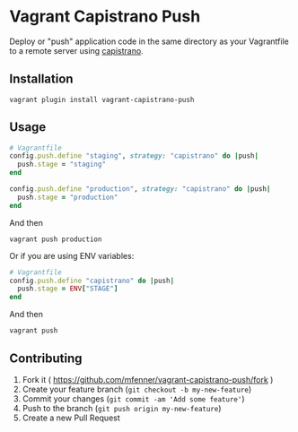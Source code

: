 # Vagrant Capistrano Push

Deploy or "push" application code in the same directory as your Vagrantfile to a remote server using [capistrano](http://capistranorb.com/).

## Installation

```
vagrant plugin install vagrant-capistrano-push
```

## Usage

```ruby
# Vagrantfile
config.push.define "staging", strategy: "capistrano" do |push|
  push.stage = "staging"
end

config.push.define "production", strategy: "capistrano" do |push|
  push.stage = "production"
end
```

And then

```
vagrant push production
```

Or if you are using ENV variables:

```ruby
# Vagrantfile
config.push.define "capistrano" do |push|
  push.stage = ENV["STAGE"]
end
```

And then

```
vagrant push
```

## Contributing

1. Fork it ( https://github.com/mfenner/vagrant-capistrano-push/fork )
2. Create your feature branch (`git checkout -b my-new-feature`)
3. Commit your changes (`git commit -am 'Add some feature'`)
4. Push to the branch (`git push origin my-new-feature`)
5. Create a new Pull Request
